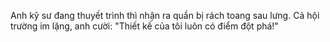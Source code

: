 Anh kỹ sư đang thuyết trình thì nhận ra quần bị rách toang sau lưng. Cả hội trường im lặng, anh cười: "Thiết kế của tôi luôn có điểm đột phá!"